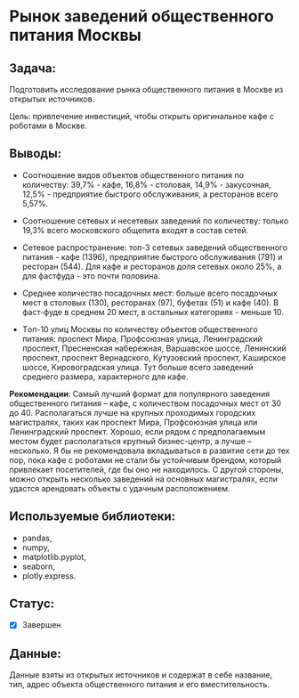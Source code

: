 # Рынок заведений общественного питания Москвы

## Задача: 

Подготовить исследование рынка общественного питания в Москве из открытых источников. 

Цель: привлечение инвестиций, чтобы открыть оригинальное кафе с роботами в Москве.  

## Выводы:

- Соотношение видов объектов общественного питания по количеству: 39,7% - кафе, 16,8% - столовая, 14,9% - закусочная, 12,5% - предприятие быстрого обслуживания, а ресторанов всего 5,57%.

- Соотношение сетевых и несетевых заведений по количеству: только 19,3% всего московского общепита входят в состав сетей.
- Сетевое распространение: топ-3 сетевых заведений общественного питания - кафе (1396), предприятие быстрого обслуживания (791) и ресторан (544). Для кафе и ресторанов доля сетевых около 25%, а для фастфуда - это почти половина.  

- Среднее количество посадочных мест: больше всего посадочных мест в столовых (130), ресторанах (97), буфетах (51) и кафе (40). В фаст-фуде в среднем 20 мест, в остальных категориях - меньше 10. 
- Tоп-10 улиц Москвы по количеству объектов общественного питания: проспект Мира, Профсоюзная улица, Ленинградский проспект, Пресненская набережная, Варшавское шоссе, Ленинский проспект, проспект Вернадского, Кутузовский проспект, Каширское шоссе, Кировоградская улица. Тут больше всего заведений среднего размера, характерного для кафе.  

**Рекомендации**:
Самый лучший формат для популярного заведения общественного питания – кафе, с количеством посадочных мест от 30 до 40. Располагаться лучше на крупных проходимых городских магистралях, таких как проспект Мира, Профсоюзная улица или Ленинградский проспект. Хорошо, если рядом с предполагаемым местом будет располагаться крупный бизнес-центр, а лучше – несколько. Я бы не рекомендовала вкладываться в развитие сети до тех пор, пока кафе с роботами не стали бы устойчивым брендом, который привлекает посетителей, где бы оно не находилось. С другой стороны, можно открыть несколько заведений на основных магистралях, если удастся арендовать объекты с удачным расположением. 

## Используемые библиотеки:

- pandas, 
- numpy, 
- matplotlib.pyplot, 
- seaborn, 
- plotly.express.

## Статус:

- [x] Завершен

## Данные:

Данные взяты из открытых источников и содержат в себе название, тип, адрес объекта общественного питания и его вместительность.

